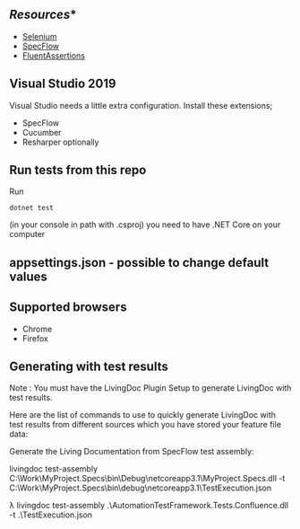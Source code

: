 ﻿## *Resources**
- [Selenium](http://www.seleniumhq.org/)
- [SpecFlow](http://specflow.org/)
- [FluentAssertions](https://fluentassertions.com/)


## Visual Studio 2019

Visual Studio needs a little extra configuration. Install these extensions;

- SpecFlow
- Cucumber
- Resharper optionally

## Run tests from this repo

Run 
```  
dotnet test
```  
(in your console in path with .csproj) you need to have .NET Core on your computer

## appsettings.json - possible to change default values

## Supported browsers
- Chrome
- Firefox

## Generating with test results

Note : You must have the LivingDoc Plugin Setup to generate LivingDoc with test results.

Here are the list of commands to use to quickly generate LivingDoc with test results from different sources which you have stored your feature file data:

Generate the Living Documentation from SpecFlow test assembly:

livingdoc test-assembly C:\Work\MyProject.Specs\bin\Debug\netcoreapp3.1\MyProject.Specs.dll -t C:\Work\MyProject.Specs\bin\debug\netcoreapp3.1\TestExecution.json


λ livingdoc test-assembly .\AutomationTestFramework.Tests.Confluence.dll -t .\TestExecution.json